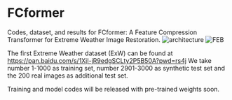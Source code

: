 # FCformer
Codes, dataset, and results for FCformer: A Feature Compression Transformer for Extreme Weather Image Restoration.
![architecture](https://github.com/Emersonzyh/FCformer/assets/33566189/acddd955-1a51-4b85-bfda-2c5bae5411a4)
![FEB](https://github.com/Emersonzyh/FCformer/assets/33566189/d6cacf57-c440-413f-8ea4-e7ff8af9b44c)

The first Extreme Weather dataset (ExW) can be found at https://pan.baidu.com/s/1XjI-jR9edgSCLty2P5B50A?pwd=rs4j
We take number 1-1000 as training set, number 2901-3000 as synthetic test set and the 200 real images as additional test set.

Training and model codes will be released with pre-trained weights soon.


